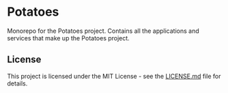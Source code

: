 # Potatoes

Monorepo for the Potatoes project. Contains all the applications and services that make up the Potatoes project.


## License

This project is licensed under the MIT License - see the [LICENSE.md](LICENSE.md) file for details.
